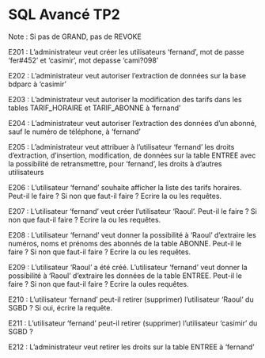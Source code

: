 # SQL Avancé TP2
Note : Si pas de GRAND, pas de REVOKE

E201 : L’administrateur veut créer les utilisateurs ‘fernand’, mot de passe ‘fer#452’ et ‘casimir’, mot depasse ‘cami?098’

E202 : L’administrateur veut autoriser l’extraction de données sur la base bdparc à ‘casimir’

E203 : L’administrateur veut autoriser la modification des tarifs dans les tables TARIF_HORAIRE et TARIF_ABONNE à ‘fernand’

E204 : L’administrateur veut autoriser l’extraction des données d’un abonné, sauf le numéro de téléphone, à ‘fernand’

E205 : L’administrateur veut attribuer à l’utilisateur ‘fernand’ les droits d’extraction, d’insertion, modification, de données sur la table ENTREE avec la possibilité de retransmettre, pour ‘fernand’, les droits à d’autres utilisateurs

E206 : L’utilisateur ‘fernand’ souhaite afficher la liste des tarifs horaires. Peut-il le faire ? Si non que faut-il faire ? Ecrire la ou les requêtes.

E207 : L’utilisateur ‘fernand’ veut créer l’utilisateur ‘Raoul’. Peut-il le faire ? Si non que faut-il faire ? Ecrire la ou les requêtes.

E208 : L’utilisateur ‘fernand’ veut donner la possibilité à ‘Raoul’ d’extraire les numéros, noms et prénoms des abonnés de la table ABONNE. Peut-il le faire ? Si non que faut-il faire ? Ecrire la ou les requêtes.

E209 : L’utilisateur ‘Raoul’ a été créé. L’utilisateur ‘fernand’ veut donner la possibilité à ‘Raoul’ d’extraire les données de la table ENTREE. Peut-il le faire ? Si non que faut-il faire ? Ecrire la oules requêtes.

E210 : L’utilisateur ‘fernand’ peut-il retirer (supprimer) l’utilisateur ‘Raoul’ du SGBD ? Si oui, écrire la requête.

E211 : L’utilisateur ‘fernand’ peut-il retirer (supprimer) l’utilisateur ‘casimir’ du SGBD ?

E212 : L’administrateur veut retirer les droits sur la table ENTREE à ‘fernand’ 
